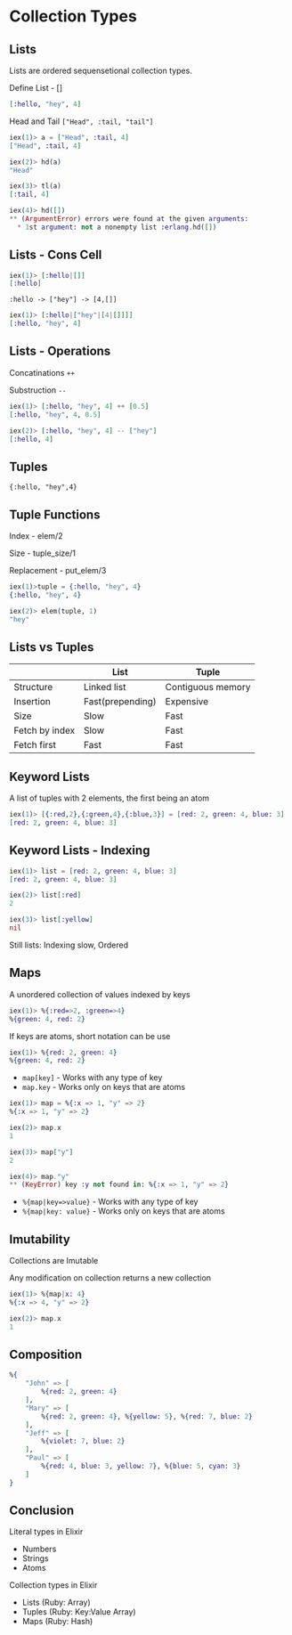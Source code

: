 # Collection Types

## Lists
Lists are ordered sequensetional collection types.

Define List - []
```elixir
[:hello, "hey", 4]
```
Head and Tail `["Head", :tail, "tail"]`
```elixir
iex(1)> a = ["Head", :tail, 4]
["Head", :tail, 4]

iex(2)> hd(a)
"Head"

iex(3)> tl(a)
[:tail, 4]

iex(4)> hd([])
** (ArgumentError) errors were found at the given arguments:
  * 1st argument: not a nonempty list :erlang.hd([])

```


## Lists - Cons Cell
```elixir
iex(1)> [:hello|[]]
[:hello]
```
`:hello -> ["hey"] -> [4,[]]`
```elixir
iex(1)> [:hello|["hey"|[4|[]]]]
[:hello, "hey", 4]
```

## Lists - Operations
Concatinations `++`

Substruction `--`
```elixir
iex(1)> [:hello, "hey", 4] ++ [0.5]
[:hello, "hey", 4, 0.5]

iex(2)> [:hello, "hey", 4] -- ["hey"]
[:hello, 4]
```


## Tuples
`{:hello, "hey",4}`


## Tuple Functions
Index - elem/2

Size - tuple_size/1

Replacement - put_elem/3
```elixir
iex(1)>tuple = {:hello, "hey", 4}
{:hello, "hey", 4}

iex(2)> elem(tuple, 1)
"hey"
```

## Lists vs Tuples
|                | List            | Tuple |
|:---------------|-----------------|--------|
|Structure       | Linked list     | Contiguous memory |
|Insertion       | Fast(prepending)| Expensive         |
|Size            | Slow            | Fast              |
|Fetch by index  | Slow            | Fast              |
|Fetch first     | Fast            | Fast              |


## Keyword Lists
A list of tuples with 2 elements, the first being an atom
```elixir
iex(1)> [{:red,2},{:green,4},{:blue,3}] = [red: 2, green: 4, blue: 3]
[red: 2, green: 4, blue: 3]

```


## Keyword Lists - Indexing
```elixir
iex(1)> list = [red: 2, green: 4, blue: 3]
[red: 2, green: 4, blue: 3]

iex(2)> list[:red]
2

iex(3)> list[:yellow]
nil
```
Still lists: Indexing slow, Ordered


## Maps
A unordered collection of values indexed by keys
```elixir
iex(1)> %{:red=>2, :green=>4}
%{green: 4, red: 2}
```
If keys are atoms, short notation can be use
```elixir
iex(1)> %{red: 2, green: 4}
%{green: 4, red: 2}
```
* `map[key]` - Works with any type of key
* `map.key` - Works only on keys that are atoms

```elixir
iex(1)> map = %{:x => 1, "y" => 2}
%{:x => 1, "y" => 2}

iex(2)> map.x
1

iex(3)> map["y"]
2

iex(4)> map."y"
** (KeyError) key :y not found in: %{:x => 1, "y" => 2}

```

* `%{map|key=>value}` - Works with any type of key
* `%{map|key: value}` - Works only on keys that are atoms


## Imutability
Collections are Imutable

Any modification on collection returns a new collection
```elixir
iex(1)> %{map|x: 4}
%{:x => 4, "y" => 2}

iex(2)> map.x
1
```


## Composition
```elixir
%{
    "John" => [
        %{red: 2, green: 4}
    ],
    "Mary" => [
        %{red: 2, green: 4}, %{yellow: 5}, %{red: 7, blue: 2}
    ],
    "Jeff" => [
        %{violet: 7, blue: 2}
    ],
    "Paul" => [
        %{red: 4, blue: 3, yellow: 7}, %{blue: 5, cyan: 3}
    ]
}
```


## Conclusion
Literal types in Elixir
- Numbers
- Strings
- Atoms

Collection types in Elixir
- Lists  (Ruby: Array)
- Tuples (Ruby: Key:Value Array)
- Maps   (Ruby: Hash)
